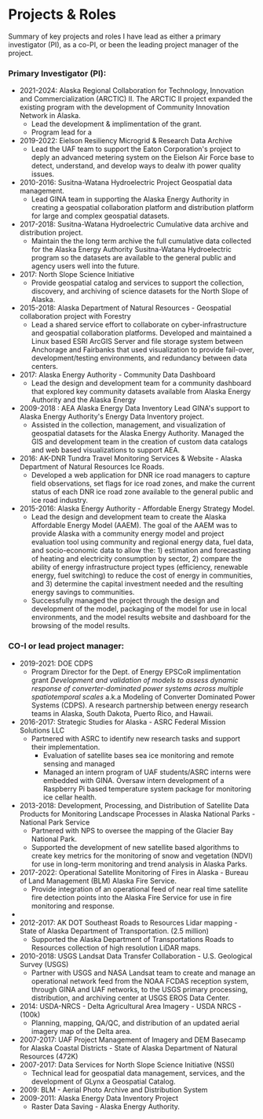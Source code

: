 
# Projects & Roles

Summary of key projects and roles I have lead as either a primary investigator (PI), as a co-PI, or been the leading project manager of the project.

### Primary Investigator (PI):
* 2021-2024: Alaska Regional Collaboration for Technology, Innovation and
  Commercialization (ARCTIC) II.  The ARCTIC II project expanded the existing
program with the development of Community Innovation Network in Alaska.
  * Lead the development & implimentation of the grant.
  * Program lead for a
* 2019-2022: Eielson Resiliency Microgrid & Research Data Archive
  * Lead the UAF team to support the Eaton Corporation's project to deply an advanced metering system on the Eielson Air Force base to detect, understand, and develop ways to dealw ith power quality issues. 
* 2010-2016: Susitna-Watana Hydroelectric Project Geospatial data management.
  * Lead GINA team in supporting the Alaska Energy Authority in creating a geospatial collaboration platform and distribution platform for large and complex geospatial datasets.
* 2017-2018: Susitna-Watana Hydroelectric Cumulative data archive and distribution project.  
  * Maintain the the long term archive the full cumulative data collected for the Alaska Energy Authority Susitna-Watana Hydroelectric program so the datasets are available to the general public and agency users well into the future.
* 2017: North Slope Science Initiative 
  * Provide geospatial catalog and services to support the collection, discovery, and archiving of science datasets for the North Slope of Alaska. 
* 2015-2018: Alaska Department of Natural Resources - Geospatial collaboration project with Forestry
  * Lead a shared service effort to collaborate on cyber-infrastructure and geospatial collaboration platforms.  Developed and maintained a Linux based ESRI ArcGIS Server and file storage system between Anchorage and Fairbanks that used visualization to provide fail-over, development/testing environments, and redundancy between data centers.
* 2017: Alaska Energy Authority - Community Data Dashboard
  * Lead the design and development team for a community dashboard that explored key community datasets available from Alaska Energy Authority and the Alaska Energy 
* 2009-2018 : AEA Alaska Energy Data Inventory
  Lead GINA's support to Alaska Energy Authority's Energy Data Inventory project.  
  * Assisted in the collection, management, and visualization of geospatial datasets for the Alaska Energy Authority. Managed the GIS and development team in the creation of custom data catalogs and web based visualizations to support AEA.
* 2016: AK-DNR Tundra Travel Monitoring Services & Website - Alaska Department of Natural Resources Ice Roads.
  * Developed a web application for DNR ice road managers to capture field observations, set flags for ice road zones, and make the current status of each DNR ice road zone available to the general public and ice road industry.
* 2015-2016: Alaska Energy Authority - Affordable Energy Strategy Model.  
  * Lead the design and development team to create the Alaska Affordable Energy Model (AAEM). The goal of the AAEM was to provide Alaska with a community energy model and project evaluation tool using community and regional energy data, fuel data, and socio-economic data to allow the: 1) estimation and forecasting of heating and electricity consumption by sector, 2) compare the ability of energy infrastructure project types (efficiency, renewable energy, fuel switching) to reduce the cost of energy in communities, and 3) determine the capital investment needed and the resulting energy savings to communities.
  * Successfully managed the project through the design and development of the model, packaging of the model for use in local environments, and the model results website and dashboard for the browsing of the model results. 

### CO-I or lead project manager:
* 2019-2021: DOE CDPS
  * Program Director for the Dept. of Energy EPSCoR implimentation grant _Development and validation of models to assess dynamic response of converter-dominated power systems across multiple spatiotemporal scales_ a.k.a Modeling of Converter Dominated Power Systems (CDPS).  A research partnership between energy research teams in Alaska, South Dakota, Puerto Rico, and Hawaii.
* 2016-2017: Strategic Studies for Alaska - ASRC Federal Mission Solutions LLC 
  * Partnered with ASRC to identify new research tasks and support their implementation.
    * Evaluation of satellite bases sea ice monitoring and remote sensing and managed 
    * Managed an intern program of UAF students/ASRC interns were embedded with GINA.  Oversaw intern development of a Raspberry Pi based temperature system package for monitoring ice cellar health.
* 2013-2018: Development, Processing, and Distribution of Satellite Data Products for Monitoring Landscape Processes in Alaska National Parks - National Park Service
  * Partnered with NPS to oversee the mapping of the Glacier Bay National Park.  
  * Supported the development of new satellite based algorithms to create key metrics for the monitoring of snow and vegetation (NDVI) for use in long-term monitoring and trend analysis in Alaska Parks.
* 2017-2022: Operational Satellite Monitoring of Fires in Alaska - Bureau of Land Management (BLM) Alaska Fire Service.  
  * Provide integration of an operational feed of near real time satellite fire detection points into the Alaska Fire Service for use in fire monitoring and response.
* 
* 2012-2017: AK DOT Southeast Roads to Resources Lidar mapping - State of Alaska Department of Transportation. (2.5 million)
  * Supported the Alaska Department of Transportations Roads to Resources collection of high resolution LiDAR maps.  
* 2010-2018: USGS Landsat Data Transfer Collaboration - U.S. Geological Survey (USGS)
  * Partner with USGS and NASA Landsat team to create and manage an operational network feed from the NOAA FCDAS reception system, through GINA and UAF networks, to the USGS primary processing, distribution, and archiving center at USGS EROS Data Center.
* 2014: USDA-NRCS - Delta Agricultural Area Imagery - USDA NRCS - (100k) 
  * Planning, mapping, QA/QC, and distribution of an updated aerial imagery map of the Delta area.
* 2007-2017: UAF Project Management of Imagery and DEM Basecamp for Alaska Coastal Districts - State of Alaska Department of Natural Resources (472K)
* 2007-2017: Data Services for North Slope Science Initiative (NSSI)
  * Technical lead for geospatial data management, services, and the development of GLynx a Geospatial Catalog.
* 2009: BLM - Aerial Photo Archive and Distribution System 
* 2009-2011: Alaska Energy Data Inventory Project
  * Raster Data Saving - Alaska Energy Authority.
